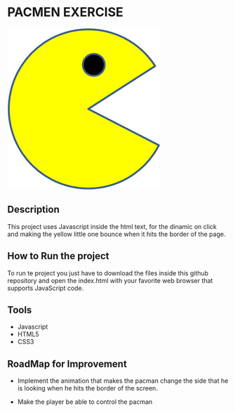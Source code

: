 # PACMEN EXERCISE

![PacMan](PacMan1.png)

## Description
This project uses Javascript inside the html text, for the dinamic on click and making the yellow little one bounce when it hits the border of the page.

## How to Run the project
To run te project you just have to download the files inside this github repository and open the index.html with your favorite web browser that supports JavaScript code.

## Tools

* Javascript
* HTML5
* CSS3

## RoadMap for Improvement

* Implement the animation that makes the pacman change the side that he is looking when he hits the border of the screen.

* Make the player be able to control the pacman

